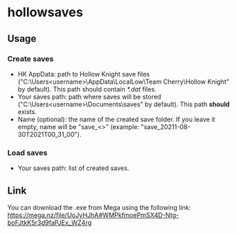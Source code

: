 # hollowsaves
## Usage

### Create saves
* HK AppData: path to Hollow Knight save files ("C:\Users\<username>\AppData\LocalLow\Team Cherry\Hollow Knight" by default). This path should contain *\*.dat* files.
* Your saves path: path where saves will be stored ("C:\Users\<username>\Documents\saves" by default). This path **should** exists.
* Name (optional): the name of the created save folder. If you leave it empty, name will be "save_<<timestamp>>" (example: "save_20211-08-30T2021T00_31_00").

### Load saves
* Your saves path: list of created saves.
  
## Link
You can download the .exe from Mega using the following link:
https://mega.nz/file/UoJyHJhA#WMPkfmoePmSX4D-Ntg-boFJtkK5r3d9faPJEx_WZ4rg
